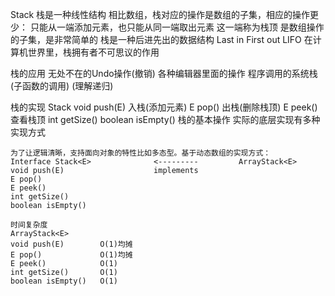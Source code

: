 Stack
    栈是一种线性结构
    相比数组，栈对应的操作是数组的子集，相应的操作更少：
    只能从一端添加元素，也只能从同一端取出元素
    这一端称为栈顶
    是数组操作的子集，是非常简单的
    栈是一种后进先出的数据结构 Last in First out LIFO
    在计算机世界里，栈拥有者不可思议的作用

栈的应用
    无处不在的Undo操作(撤销) 各种编辑器里面的操作
    程序调用的系统栈(子函数的调用) (理解递归)

栈的实现
    Stack<E>
    void push(E)        入栈(添加元素)
    E pop()             出栈(删除栈顶)
    E peek()            查看栈顶
    int getSize()
    boolean isEmpty()
    栈的基本操作
    实际的底层实现有多种实现方式

    为了让逻辑清晰，支持面向对象的特性比如多态型。基于动态数组的实现方式：
    Interface Stack<E>              <---------         ArrayStack<E>
    void push(E)                    implements
    E pop()
    E peek()
    int getSize()
    boolean isEmpty()

    时间复杂度
    ArrayStack<E>
    void push(E)        O(1)均摊
    E pop()             O(1)均摊
    E peek()            O(1)
    int getSize()       O(1)
    boolean isEmpty()   O(1)